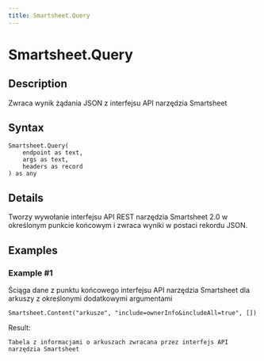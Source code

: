 ```yaml
---
title: Smartsheet.Query
---
```


# Smartsheet.Query


## Description

Zwraca wynik żądania JSON z interfejsu API narzędzia Smartsheet


## Syntax

```powerquery
Smartsheet.Query(
    endpoint as text,
    args as text,
    headers as record
) as any
```


## Details

Tworzy wywołanie interfejsu API REST narzędzia Smartsheet 2.0 w określonym punkcie końcowym i zwraca wyniki w postaci rekordu JSON.


## Examples

### Example #1 
Ściąga dane z punktu końcowego interfejsu API narzędzia Smartsheet dla arkuszy z określonymi dodatkowymi argumentami
```powerquery
Smartsheet.Content("arkusze", "include=ownerInfo&includeAll=true", [])
```

Result: 
```powerquery
Tabela z informacjami o arkuszach zwracana przez interfejs API narzędzia Smartsheet
```



